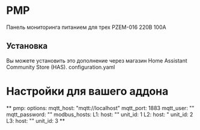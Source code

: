 # PMP
Панель мониторинга питанием для трех PZEM-016 220В 100А
## Установка
Вы можете установить это дополнение через магазин Home Assistant Community Store (HAS).
configuration.yaml
# Настройки для вашего аддона
**
pmp:
  options:
    mqtt_host: "mqtt://localhost"
    mqtt_port: 1883
    mqtt_user: ""
    mqtt_password: ""
    modbus_hosts:
      L1:
        host: ""
        unit_id: 1
      L2:
        host: "
        unit_id: 2
      L3:
        host: ""
        unit_id: 3
**
